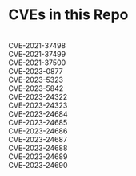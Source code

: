 # CVEs in this Repo
<br/>CVE-2021-37498
<br/>CVE-2021-37499
<br/>CVE-2021-37500
<br/>CVE-2023-0877
<br/>CVE-2023-5323
<br/>CVE-2023-5842
<br/>CVE-2023-24322
<br/>CVE-2023-24323
<br/>CVE-2023-24684
<br/>CVE-2023-24685
<br/>CVE-2023-24686
<br/>CVE-2023-24687
<br/>CVE-2023-24688
<br/>CVE-2023-24689
<br/>CVE-2023-24690
